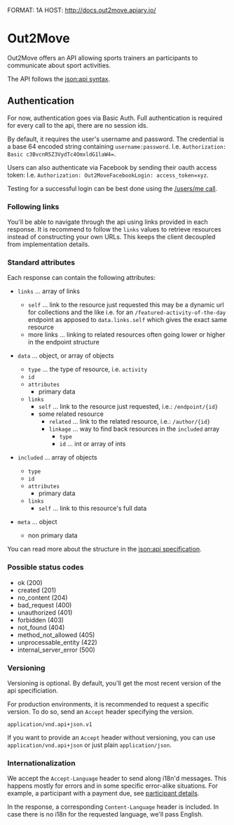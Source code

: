 FORMAT: 1A
HOST: http://docs.out2move.apiary.io/

# Out2Move

Out2Move offers an API allowing sports trainers an participants
to communicate about sport activities.

The API follows the [json:api syntax](http://jsonapi.org/).

## Authentication

For now, authentication goes via Basic Auth.
Full authentication is required for every call to the api, there are no session ids.

By default, it requires the user's username and password.
The credential is a base 64 encoded string containing `username:password`.
I.e. `Authorization: Basic c3BvcnR5Z3VydTc4OmxldG1laW4=`.

Users can also authenticate via Facebook by sending their oauth access token:
I.e. `Authorization: Out2MoveFacebookLogin: access_token=xyz`.

Testing for a successful login can be best done using the [/users/me call](/reference/users/user-item).

### Following links

You'll be able to navigate through the api using links provided in each response.
It is recommend to follow the `links` values to retrieve resources instead of constructing your own URLs.
This keeps the client decoupled from implementation details.

### Standard attributes

Each response can contain the following attributes:

+ `links` ... array of links
    + `self` ... link to the resource just requested
                 this may be a dynamic url for collections and the like
                 i.e. for an `/featured-activity-of-the-day` endpoint
                 as apposed to `data.links.self` which gives the exact same resource
    + more links ... linking to related resources
                     often going lower or higher in the endpoint structure

+ `data` ... object, or array of objects
    + `type` ... the type of resource, i.e. `activity`
    + `id`
    + `attributes`
        + primary data
    + `links`
        + `self` ... link to the resource just requested, i.e.: `/endpoint/{id}`
        + some related resource
            + `related` ... link to the related resource, i.e.: `/author/{id}`
            + `linkage` ... way to find back resources in the `included` array
                + `type`
                + `id` ... int or array of ints

+ `included` ... array of objects
    + `type`
    + `id`
    + `attributes`
        + primary data
    + `links`
        + `self` ... link to this resource's full data

+ `meta` ... object
    + non primary data

You can read more about the structure in the [json:api specification](http://jsonapi.org/).

### Possible status codes

+ ok (200)
+ created (201)
+ no_content (204)
+ bad_request (400)
+ unauthorized (401)
+ forbidden (403)
+ not_found (404)
+ method_not_allowed (405)
+ unprocessable_entity (422)
+ internal_server_error (500)

### Versioning

Versioning is optional. By default, you'll get the most recent version of the api specificiation.

For production environments, it is recommended to request a specific version.
To do so, send an `Accept` header specifying the version.

`application/vnd.api+json.v1`

If you want to provide an `Accept` header without versioning, you can use
`application/vnd.api+json` or just plain `application/json`.

### Internationalization

We accept the `Accept-Language` header to send along i18n'd messages.
This happens mostly for errors and in some specific error-alike situations.
For example, a participant with a payment due, see [participant details](/reference/participants/activity-participant).

In the response, a corresponding `Content-Language` header is included.
In case there is no i18n for the requested language, we'll pass English.
